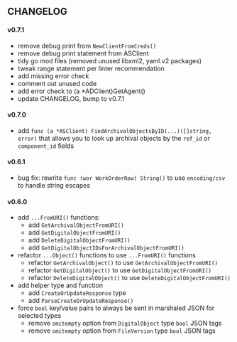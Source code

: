 ## CHANGELOG

#### v0.7.1
  - remove debug print from `NewClientFromCreds()`
  - remove debug print statement from ASClient
  - tidy go mod files (removed unused libxml2, yaml.v2 packages)
  - tweak range statement per linter recommendation
  - add missing error check
  - comment out unused code
  - add error check to (a *ADClient)GetAgent()
  - update CHANGELOG, bump to v0.7.1

#### v0.7.0
  - add `func (a *ASClient) FindArchivalObjectsByID(...)([]string, error)`
    that allows you to look up archival objects by the `ref_id` or `component_id` fields

#### v0.6.1
  - bug fix: rewrite `func (wor WorkOrderRow) String()` to use
    `encoding/csv` to handle string escapes

#### v0.6.0
  - add `...FromURI()` functions:
    - add `GetArchivalObjectFromURI()`
    - add `GetDigitalObjectFromURI()`
    - add `DeleteDigitalObjectFromURI()`
    - add `GetDigitalObjectIDsForArchivalObjectFromURI()`
  - refactor `...Object()` functions to use `...FromURI()` functions
    - refactor `GetArchivalObject()` to use `GetArchivalObjectFromURI()`
    - refactor `GetDigitalObject()` to use `GetDigitalObjectFromURI()`
    - refactor `DeleteDigitalObject()` to use `DeleteDigitalObjectFromURI()`
  - add helper type and function
    - add `CreateOrUpdateResponse` type
    - add `ParseCreateOrUpdateResponse()`
  - force `bool` key/value pairs to always be sent in marshaled JSON for selected types
    - remove `omitempty` option from `DigitalObject` type `bool` JSON tags
    - remove `omitempty` option from `FileVersion` type `bool` JSON tags
